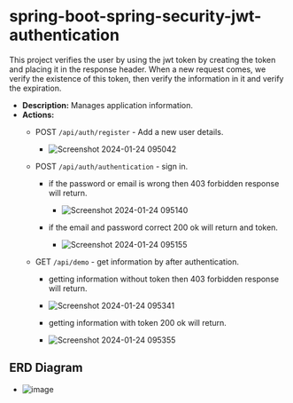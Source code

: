 # spring-boot-spring-security-jwt-authentication
This project verifies the user by using the jwt token by creating the token and placing it in the response header.
When a new request comes, we verify the existence of this token, then verify the information in it and verify the expiration.

- **Description:** Manages application information.
- **Actions:**
  - POST `/api/auth/register` - Add a new user details.
    - ![Screenshot 2024-01-24 095042](https://github.com/AliSobih/spring-boot-spring-security-jwt-authentication/assets/43109825/c1132bae-d793-4034-b591-31874d17417b)

  - POST `/api/auth/authentication` - sign in.
    - if the password or email is wrong then 403 forbidden response will return.
      
      - ![Screenshot 2024-01-24 095140](https://github.com/AliSobih/spring-boot-spring-security-jwt-authentication/assets/43109825/83707a5f-28eb-47a1-9bcb-9b850f3d60a3)
    - if the email and password correct 200 ok will return and token.
      
      - ![Screenshot 2024-01-24 095155](https://github.com/AliSobih/spring-boot-spring-security-jwt-authentication/assets/43109825/3647ca46-739c-48de-8933-ad90763e3182)
        
  - GET `/api/demo` - get information by after authentication.
    -  getting  information without token then 403 forbidden response will return.
      
      - ![Screenshot 2024-01-24 095341](https://github.com/AliSobih/spring-boot-spring-security-jwt-authentication/assets/43109825/5325d9c8-20f7-4341-8730-bce18bb7bda0)
   
    - getting information with token 200 ok will return.
   
    - ![Screenshot 2024-01-24 095355](https://github.com/AliSobih/spring-boot-spring-security-jwt-authentication/assets/43109825/7e6f7637-cca9-4509-a6c0-e3ecd1ca73ad)
## ERD Diagram
  - ![image](https://github.com/AliSobih/spring-boot-spring-security-jwt-authentication/assets/43109825/22169499-e4fe-4760-b6ad-4fb0c8bb1169)
